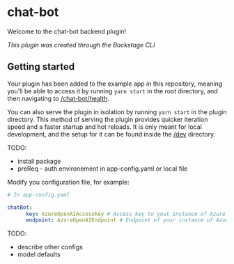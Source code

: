 # chat-bot

Welcome to the chat-bot backend plugin!

_This plugin was created through the Backstage CLI_

## Getting started

Your plugin has been added to the example app in this repository, meaning you'll be able to access it by running `yarn
start` in the root directory, and then navigating to [/chat-bot/health](http://localhost:7007/api/chat-bot/health).

You can also serve the plugin in isolation by running `yarn start` in the plugin directory.
This method of serving the plugin provides quicker iteration speed and a faster startup and hot reloads.
It is only meant for local development, and the setup for it can be found inside the [/dev](./dev) directory.

TODO:

- install package
- preReq - auth.environement in app-config.yaml or local file

Modify you configuration file, for example:

```yaml
# In app-config.yaml

chatBot:
      key: AzureOpenAIAccessKey # Access key to yout instance of Azure OpenAI Services
      endpoint: AzureOpenAIEndpoint # Endpoint of your instance of Azure OpenAI Services
```

TODO:
- describe other configs
- model defaults